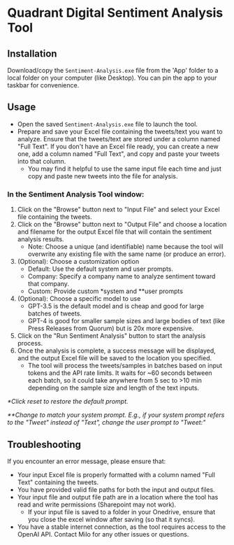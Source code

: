 # Quadrant Digital Sentiment Analysis Tool
## Installation
Download/copy the `Sentiment-Analysis.exe` file from the 'App' folder to a local folder on your computer (like Desktop). You can pin the app to your taskbar for convenience.
## Usage
- Open the saved `Sentiment-Analysis.exe` file to launch the tool.
- Prepare and save your Excel file containing the tweets/text you want to analyze. Ensure that the tweets/text are stored under a column named "Full Text". If you don't have an Excel file ready, you can create a new one, add a column named "Full Text", and copy and paste your tweets into that column.
    - You may find it helpful to use the same input file each time and just copy and paste new tweets into the file for analysis.
### In the Sentiment Analysis Tool window:
1. Click on the "Browse" button next to "Input File" and select your Excel file containing the tweets.
2. Click on the "Browse" button next to "Output File" and choose a location and filename for the output Excel file that will contain the sentiment analysis results.
   - Note: Choose a unique (and identifiable) name because the tool will overwrite any existing file with the same name (or produce an error).
3. (Optional): Choose a customization option
   - Default: Use the default system and user prompts.
   - Company: Specify a company name to analyze sentiment toward that company.
   - Custom: Provide custom *system and **user prompts
4. (Optional): Choose a specific model to use
   - GPT-3.5 is the default model and is cheap and good for large batches of tweets.
   - GPT-4 is good for smaller sample sizes and large bodies of text (like Press Releases from Quorum) but is 20x more expensive.
5. Click on the "Run Sentiment Analysis" button to start the analysis process.
6. Once the analysis is complete, a success message will be displayed, and the output Excel file will be saved to the location you specified.
   - The tool will process the tweets/samples in batches based on input tokens and the API rate limits. It waits for ~60 seconds between each batch, so it could take anywhere from 5 sec to >10 min depending on the sample size and length of the text inputs.

_*Click reset to restore the default prompt._

_**Change to match your system prompt. E.g., if your system prompt refers to the "Tweet" instead of "Text", change the user prompt to "Tweet:"_
## Troubleshooting
If you encounter an error message, please ensure that:
- Your input Excel file is properly formatted with a column named "Full Text" containing the tweets.
- You have provided valid file paths for both the input and output files.
- Your input file and output file path are in a location where the tool has read and write permissions (Sharepoint may not work).
  - If your input file is saved to a folder in your Onedrive, ensure that you close the excel window after saving (so that it syncs).
- You have a stable internet connection, as the tool requires access to the OpenAI API.
Contact Milo for any other issues or questions.
